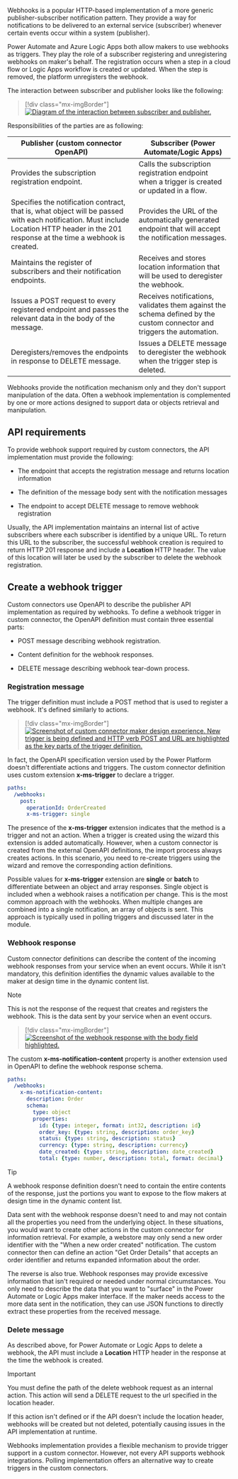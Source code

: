 Webhooks is a popular HTTP-based implementation of a more generic publisher-subscriber notification pattern. They provide a way for notifications to be delivered to an external service (subscriber) whenever certain events occur within a system (publisher).

Power Automate and Azure Logic Apps both allow makers to use webhooks as triggers. They play the role of a subscriber registering and unregistering webhooks on maker's behalf. The registration occurs when a step in a cloud flow or Logic Apps workflow is created or updated. When the step is removed, the platform unregisters the webhook.

The interaction between subscriber and publisher looks like the following:

> [!div class="mx-imgBorder"]
> [![Diagram of the interaction between subscriber and publisher.](../media/subscriber-publisher-interaction.png)](../media/subscriber-publisher-interaction.png#lightbox)

Responsibilities of the parties are as following:

|     Publisher (custom connector OpenAPI)                                                                                                                                                            |     Subscriber (Power Automate/Logic Apps)                                                                                      |
|-----------------------------------------------------------------------------------------------------------------------------------------------------------------------------------------------------|---------------------------------------------------------------------------------------------------------------------------------|
|     Provides the subscription registration endpoint.                                                                                                                                                |     Calls the subscription registration endpoint when a trigger is   created or updated in a flow.                              |
|     Specifies the notification contract, that is, what object will be   passed with each notification.     Must include Location HTTP header in the 201 response at   the time a webhook is created.    |     Provides the URL of the automatically generated endpoint that will   accept the notification messages.                      |
|     Maintains the register of subscribers and their notification   endpoints.                                                                                                                       |     Receives and stores location information that will be used to   deregister the webhook.                                     |
|     Issues a POST request to every registered endpoint and passes the   relevant data in the body of the message.                                                                                   |     Receives notifications, validates them against the schema defined   by the custom connector and triggers the automation.    |
|     Deregisters/removes the endpoints in response to DELETE message.                                                                                                                                |     Issues a DELETE message to deregister the webhook when the trigger   step is deleted.                                       |

Webhooks provide the notification mechanism only and they don't support manipulation of the data. Often a webhook implementation is complemented by one or more actions designed to support data or objects retrieval and manipulation.

## API requirements

To provide webhook support required by custom connectors, the API implementation must provide the following:

-   The endpoint that accepts the registration message and returns location information

-   The definition of the message body sent with the notification messages

-   The endpoint to accept DELETE message to remove webhook registration

Usually, the API implementation maintains an internal list of active subscribers where each subscriber is identified by a unique URL. To return this URL to the subscriber, the successful webhook creation is required to return HTTP 201 response and include a **Location** HTTP header. The value of this location will later be used by the subscriber to delete the webhook registration.

## Create a webhook trigger

Custom connectors use OpenAPI to describe the publisher API implementation as required by webhooks. To define a webhook trigger in custom connector, the OpenAPI definition must contain three essential parts:

-   POST message describing webhook registration.

-   Content definition for the webhook responses.

-   DELETE message describing webhook tear-down process.

### Registration message

The trigger definition must include a POST method that is used to register a webhook. It's defined similarly to actions.

> [!div class="mx-imgBorder"]
> [![Screenshot of custom connector maker design experience. New trigger is being defined and HTTP verb POST and URL are highlighted as the key parts of the trigger definition.](../media/trigger-post-method.png)](../media/trigger-post-method.png#lightbox)

In fact, the OpenAPI specification version used by the Power Platform doesn't differentiate actions and triggers. The custom connector definition uses custom extension **x-ms-trigger** to declare a trigger.

```yml
paths:
  /webhooks:
    post:
      operationId: OrderCreated
      x-ms-trigger: single
```

The presence of the **x-ms-trigger** extension indicates that the method is a trigger and not an action. When a trigger is created using the wizard this extension is added automatically. However, when a custom connector is created from the external OpenAPI definitions, the import process always creates actions. In this scenario, you need to re-create triggers using the wizard and remove the corresponding action definitions.

Possible values for **x-ms-trigger** extension are **single** or **batch** to differentiate between an object and array responses. Single object is included when a webhook raises a notification per change. This is the most common approach with the webhooks. When multiple changes are combined into a single notification, an array of objects is sent. This approach is typically used in polling triggers and discussed later in the module.

### Webhook response

Custom connector definitions can describe the content of the incoming webhook responses from your service when an event occurs. While it isn't mandatory, this definition identifies the dynamic values available to the maker at design time in the dynamic content list.

> [!NOTE]
> This is not the response of the request that creates and registers the webhook. This is the data sent by your service when an event occurs.

> [!div class="mx-imgBorder"]
> [![Screenshot of the webhook response with the body field highlighted.](../media/webhook-response.png)](../media/webhook-response.png#lightbox)

The custom **x-ms-notification-content** property is another extension used in OpenAPI to define the webhook response schema.

```yml
paths:
  /webhooks:
    x-ms-notification-content:
      description: Order
      schema:
        type: object
        properties:
          id: {type: integer, format: int32, description: id}
          order_key: {type: string, description: order_key}
          status: {type: string, description: status}
          currency: {type: string, description: currency}
          date_created: {type: string, description: date_created}
          total: {type: number, description: total, format: decimal}
```

> [!TIP]
> A webhook response definition doesn't need to contain the entire contents of the response, just the portions you want to expose to the flow makers at design time in the dynamic content list.

Data sent with the webhook response doesn't need to and may not contain all the properties you need from the underlying object. In these situations, you would want to create other actions in the custom connector for information retrieval. For example, a webstore may only send a new order identifier with the "When a new order created" notification. The custom connector then can define an action "Get Order Details" that accepts an order identifier and returns expanded information about the order.

The reverse is also true. Webhook responses may provide excessive information that isn't required or needed under normal circumstances. You only need to describe the data that you want to "surface" in the Power Automate or Logic Apps maker interface. If the maker needs access to the more data sent in the notification, they can use JSON functions to directly extract these properties from the received message.

### Delete message

As described above, for Power Automate or Logic Apps to delete a webhook, the API must include a **Location** HTTP header in the response at the time the webhook is created.

> [!IMPORTANT]
> You must define the path of the delete webhook request as an internal action. This action will send a DELETE request to the url specified in the location header.

If this action isn't defined or if the API doesn't include the location header, webhooks will be created but not deleted, potentially causing issues in the API implementation at runtime.

Webhooks implementation provides a flexible mechanism to provide trigger support in a custom connector. However, not every API supports webhook integrations. Polling implementation offers an alternative way to create triggers in the custom connectors.